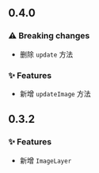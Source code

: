 ## 0.4.0

### ⚠️ Breaking changes

- 删除 `update` 方法

### ✨ Features

- 新增 `updateImage` 方法

## 0.3.2

### ✨ Features

- 新增 `ImageLayer`
